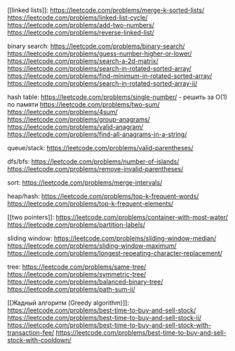 
[[linked lists]]:
    https://leetcode.com/problems/merge-k-sorted-lists/
    https://leetcode.com/problems/linked-list-cycle/
    https://leetcode.com/problems/add-two-numbers/
    https://leetcode.com/problems/reverse-linked-list/
 
binary search:
    https://leetcode.com/problems/binary-search/
    https://leetcode.com/problems/guess-number-higher-or-lower/
    https://leetcode.com/problems/search-a-2d-matrix/
    https://leetcode.com/problems/search-in-rotated-sorted-array/
    https://leetcode.com/problems/find-minimum-in-rotated-sorted-array/
    https://leetcode.com/problems/search-in-rotated-sorted-array-ii/
 
hash table:
    https://leetcode.com/problems/single-number/ - решить за O(1) по памяти
    https://leetcode.com/problems/two-sum/
    https://leetcode.com/problems/4sum/
    https://leetcode.com/problems/group-anagrams/
    https://leetcode.com/problems/valid-anagram/
    https://leetcode.com/problems/find-all-anagrams-in-a-string/

queue/stack:
    https://leetcode.com/problems/valid-parentheses/

dfs/bfs:
    https://leetcode.com/problems/number-of-islands/
    https://leetcode.com/problems/remove-invalid-parentheses/
 
sort:
    https://leetcode.com/problems/merge-intervals/
 
heap/hash:
    https://leetcode.com/problems/top-k-frequent-words/
    https://leetcode.com/problems/top-k-frequent-elements/
 
[[two pointers]]:
    https://leetcode.com/problems/container-with-most-water/
    https://leetcode.com/problems/partition-labels/
 
sliding window:
    https://leetcode.com/problems/sliding-window-median/
    https://leetcode.com/problems/sliding-window-maximum/
    https://leetcode.com/problems/longest-repeating-character-replacement/
 
tree:
    https://leetcode.com/problems/same-tree/
    https://leetcode.com/problems/symmetric-tree/
    https://leetcode.com/problems/balanced-binary-tree/
    https://leetcode.com/problems/path-sum-ii/
 
[[Жадный алгоритм (Greedy algorithm)]]:
    https://leetcode.com/problems/best-time-to-buy-and-sell-stock/
    https://leetcode.com/problems/best-time-to-buy-and-sell-stock-ii/
    https://leetcode.com/problems/best-time-to-buy-and-sell-stock-with-transaction-fee/
    https://leetcode.com/problems/best-time-to-buy-and-sell-stock-with-cooldown/